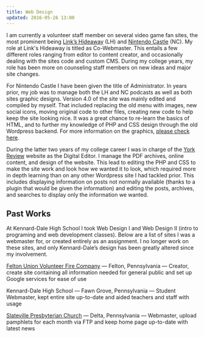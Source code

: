```yaml
---
title: Web Design
updated: 2016-05-26 13:00
---
```


I am currently a volunteer staff member on several video game fan sites, the most prominent being <a href="https://www.linkshideaway.com/">Link’s Hideaway</a> (LH) and <a href="http://www.nintendocastle.com/">Nintendo Castle</a> (NC). My role at Link's Hideaway is titled as Co-Webmaster. This entails a few different roles ranging from editor to content creator, and occasionally dealing with the sites code and custom CMS. During my college years, my role has been more on counseling staff members on new ideas and major site changes. 

For Nintendo Castle I have been given the title of Administrator. In years prior, my job was to manage both the LH and NC podcasts as well as both sites graphic designs. Version 4.0 of the site was mainly edited and compiled by myself. That included replacing the old menu with images, new social icons, moving original code to other files, creating new code to help keep the site looking nice. It was a great chance to re-learn the basics of HTML, and to further my knowledge of PHP and CSS design through the old Wordpress backend. For more information on the graphics, [please check here](../graphics). 

During the latter two years of my college career I was in charge of the <a href="http://www.yorkreview.org/">York Review</a> website as the Digital Editor. I manage the PDF archives, online content, and design of the website. This lead to editing the PHP and CSS to make the site work and look how we wanted it to look, which required more in depth learning than on any other Wordpress site I had tackled prior. This includes displaying information on posts not normally available (thanks to a plugin that would be given the information) and editing the posts, archives, and searches to display only the information we wanted. 

## Past Works

At Kennard-Dale High School I took Web Design I and Web Design II (intro to programing and web development classes). Below are a list of sites I was a webmaster for, or created entirely as an assignment. I no longer work on these sites, and only Kennard-Dale’s design has been greatly altered since my involvement.

<a href="http://feltonfireco.org/" target="_blank">Felton Union Volunteer Fire Company</a> — Felton, Pennsylvania — Creator, create site containing all information needed for general public and set up Google services for ease of use

Kennard-Dale High School — Fawn Grove, Pennsylvania — Student Webmaster, kept entire site up-to-date and aided teachers and staff with usage

<a href="https://sites.google.com/site/slatevillepa/home" target="_blank">Slateville Presbyterian Church</a> — Delta, Pennsylvania — Webmaster, upload pamphlets for each month via FTP and keep home page up-to-date with latest news
